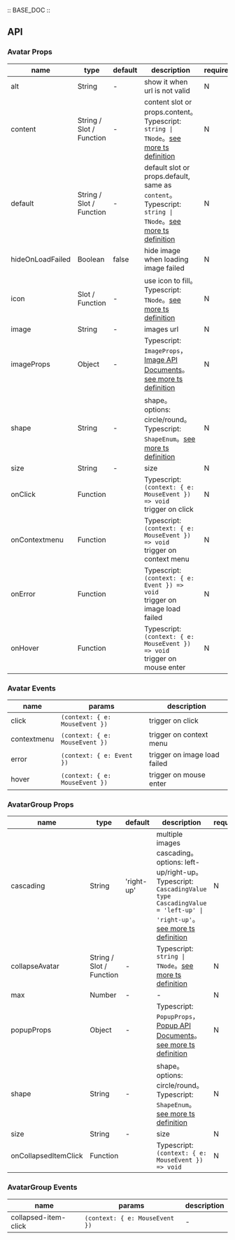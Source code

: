 :: BASE_DOC ::

## API

### Avatar Props

name | type | default | description | required
-- | -- | -- | -- | --
alt | String | - | show it when url is not valid | N
content | String / Slot / Function | - | content slot or props.content。Typescript: `string \| TNode`。[see more ts definition](https://github.com/Tencent/tdesign-vue-next/blob/develop/packages/components/common.ts) | N
default | String / Slot / Function | - | default slot or props.default, same as `content`。Typescript: `string \| TNode`。[see more ts definition](https://github.com/Tencent/tdesign-vue-next/blob/develop/packages/components/common.ts) | N
hideOnLoadFailed | Boolean | false | hide image when loading image failed | N
icon | Slot / Function | - | use icon to fill。Typescript: `TNode`。[see more ts definition](https://github.com/Tencent/tdesign-vue-next/blob/develop/packages/components/common.ts) | N
image | String | - | images url | N
imageProps | Object | - | Typescript: `ImageProps`，[Image API Documents](./image?tab=api)。[see more ts definition](https://github.com/Tencent/tdesign-vue-next/blob/develop/packages/components/avatar/type.ts) | N
shape | String | - | shape。options: circle/round。Typescript: `ShapeEnum`。[see more ts definition](https://github.com/Tencent/tdesign-vue-next/blob/develop/packages/components/common.ts) | N
size | String | - | size | N
onClick | Function |  | Typescript: `(context: { e: MouseEvent }) => void`<br/>trigger on click | N
onContextmenu | Function |  | Typescript: `(context: { e: MouseEvent }) => void`<br/>trigger on context menu | N
onError | Function |  | Typescript: `(context: { e: Event }) => void`<br/>trigger on image load failed | N
onHover | Function |  | Typescript: `(context: { e: MouseEvent }) => void`<br/>trigger on mouse enter | N

### Avatar Events

name | params | description
-- | -- | --
click | `(context: { e: MouseEvent })` | trigger on click
contextmenu | `(context: { e: MouseEvent })` | trigger on context menu
error | `(context: { e: Event })` | trigger on image load failed
hover | `(context: { e: MouseEvent })` | trigger on mouse enter


### AvatarGroup Props

name | type | default | description | required
-- | -- | -- | -- | --
cascading | String | 'right-up' | multiple images cascading。options: left-up/right-up。Typescript: `CascadingValue` `type CascadingValue = 'left-up' \| 'right-up'`。[see more ts definition](https://github.com/Tencent/tdesign-vue-next/blob/develop/packages/components/avatar/type.ts) | N
collapseAvatar | String / Slot / Function | - | Typescript: `string \| TNode`。[see more ts definition](https://github.com/Tencent/tdesign-vue-next/blob/develop/packages/components/common.ts) | N
max | Number | - | \- | N
popupProps | Object | - | Typescript: `PopupProps`，[Popup API Documents](./popup?tab=api)。[see more ts definition](https://github.com/Tencent/tdesign-vue-next/blob/develop/packages/components/avatar/type.ts) | N
shape | String | - | shape。options: circle/round。Typescript: `ShapeEnum`。[see more ts definition](https://github.com/Tencent/tdesign-vue-next/blob/develop/packages/components/common.ts) | N
size | String | - | size | N
onCollapsedItemClick | Function |  | Typescript: `(context: { e: MouseEvent }) => void`<br/> | N

### AvatarGroup Events

name | params | description
-- | -- | --
collapsed-item-click | `(context: { e: MouseEvent })` | \-
